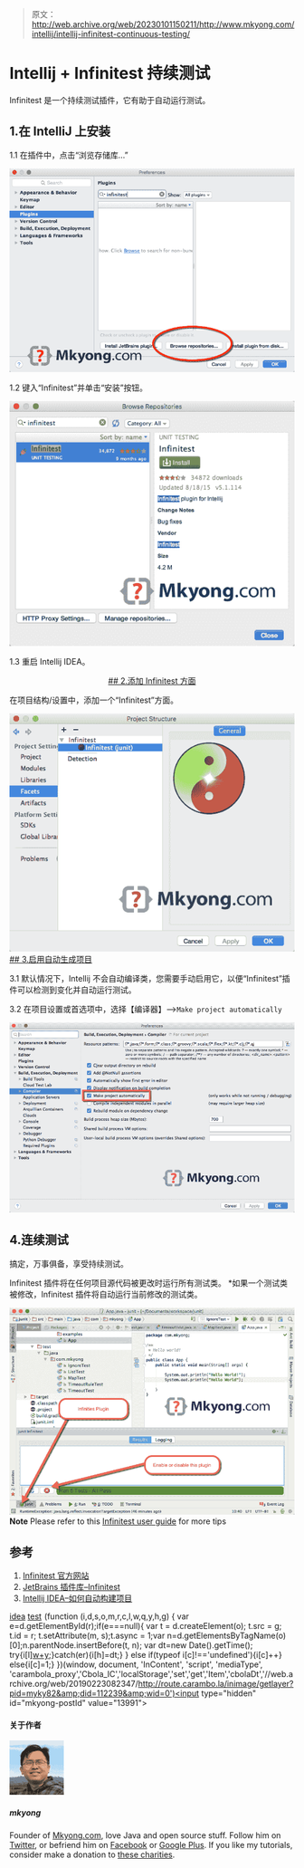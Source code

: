 > 原文：<http://web.archive.org/web/20230101150211/http://www.mkyong.com/intellij/intellij-infinitest-continuous-testing/>

# Intellij + Infinitest 持续测试

Infinitest 是一个持续测试插件，它有助于自动运行测试。

## 1.在 IntelliJ 上安装

1.1 在插件中，点击“浏览存储库…”

![infinitest-idea-1](img/640a212f72109ad11ed33e2b34f1eb5a.png)

1.2 键入“Infinitest”并单击“安装”按钮。

![infinitest-idea-2](img/b7ed99361d564f9dc819ca23280d4397.png)

1.3 重启 Intellij IDEA。

 <ins class="adsbygoogle" style="display:block; text-align:center;" data-ad-format="fluid" data-ad-layout="in-article" data-ad-client="ca-pub-2836379775501347" data-ad-slot="6894224149">## 2.添加 Infinitest 方面

在项目结构/设置中，添加一个“Infinitest”方面。

![infinitest-idea-facet](img/017b7f10d158a15105ec7e4660e6b19e.png) <ins class="adsbygoogle" style="display:block" data-ad-client="ca-pub-2836379775501347" data-ad-slot="8821506761" data-ad-format="auto" data-ad-region="mkyongregion">## 3.启用自动生成项目

3.1 默认情况下，Intellij 不会自动编译类，您需要手动启用它，以便“Infinitest”插件可以检测到变化并自动运行测试。

3.2 在项目设置或首选项中，选择【编译器】-->`Make project automatically`

![idea-build-project-automatically](img/16616bac927a3fa20ab3e52de61ab915.png)

## 4.连续测试

搞定，万事俱备，享受持续测试。

Infinitest 插件将在任何项目源代码被更改时运行所有测试类。
*如果一个测试类被修改，Infinitest 插件将自动运行当前修改的测试类。

![infinitest-idea-3](img/db17ffd91c7bb9551080d6cd14374b6f.png)**Note**
Please refer to this [Infinitest user guide](http://web.archive.org/web/20190223082347/https://infinitest.github.io/doc/user_guide.html) for more tips

## 参考

1.  [Infinitest 官方网站](http://web.archive.org/web/20190223082347/https://infinitest.github.io/)
2.  [JetBrains 插件库–Infinitest](http://web.archive.org/web/20190223082347/https://plugins.jetbrains.com/plugin/3146?pr=)
3.  [Intellij IDEA–如何自动构建项目](http://web.archive.org/web/20190223082347/http://www.mkyong.com/intellij/intellij-idea-how-to-build-project-automatically/)

[idea](http://web.archive.org/web/20190223082347/http://www.mkyong.com/tag/idea/) [test](http://web.archive.org/web/20190223082347/http://www.mkyong.com/tag/test/)</ins></ins>![](img/ac02634277ce29ab5bace072e9dce2a6.png) (function (i,d,s,o,m,r,c,l,w,q,y,h,g) { var e=d.getElementById(r);if(e===null){ var t = d.createElement(o); t.src = g; t.id = r; t.setAttribute(m, s);t.async = 1;var n=d.getElementsByTagName(o)[0];n.parentNode.insertBefore(t, n); var dt=new Date().getTime(); try{i[l][w+y](h,i[l][q+y](h)+'&amp;'+dt);}catch(er){i[h]=dt;} } else if(typeof i[c]!=='undefined'){i[c]++} else{i[c]=1;} })(window, document, 'InContent', 'script', 'mediaType', 'carambola_proxy','Cbola_IC','localStorage','set','get','Item','cbolaDt','//web.archive.org/web/20190223082347/http://route.carambo.la/inimage/getlayer?pid=myky82&amp;did=112239&amp;wid=0')<input type="hidden" id="mkyong-postId" value="13991">

#### 关于作者

![author image](img/ed61983008d8c8d37367c17a01136707.png)

##### mkyong

Founder of [Mkyong.com](http://web.archive.org/web/20190223082347/http://mkyong.com/), love Java and open source stuff. Follow him on [Twitter](http://web.archive.org/web/20190223082347/https://twitter.com/mkyong), or befriend him on [Facebook](http://web.archive.org/web/20190223082347/http://www.facebook.com/java.tutorial) or [Google Plus](http://web.archive.org/web/20190223082347/https://plus.google.com/110948163568945735692?rel=author). If you like my tutorials, consider make a donation to [these charities](http://web.archive.org/web/20190223082347/http://www.mkyong.com/blog/donate-to-charity/).